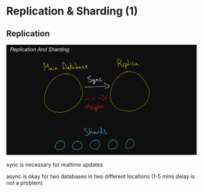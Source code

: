 # Replication & Sharding (1)

## Replication

![Untitled](Replication%20&%20Sharding%20(1)%200c4edb3cc9624891a5e666e21cb93024/Untitled.png)

sync is necessary for realtime updates

async is okay for two databases in two different locations (1-5 mins delay is not a problem)